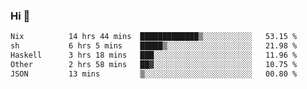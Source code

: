 ### Hi 👋

<!--START_SECTION:waka-->

```txt
Nix          14 hrs 44 mins  █████████████▒░░░░░░░░░░░   53.15 %
sh           6 hrs 5 mins    █████▒░░░░░░░░░░░░░░░░░░░   21.98 %
Haskell      3 hrs 18 mins   ███░░░░░░░░░░░░░░░░░░░░░░   11.96 %
Other        2 hrs 58 mins   ██▓░░░░░░░░░░░░░░░░░░░░░░   10.75 %
JSON         13 mins         ▒░░░░░░░░░░░░░░░░░░░░░░░░   00.80 %
```

<!--END_SECTION:waka-->
